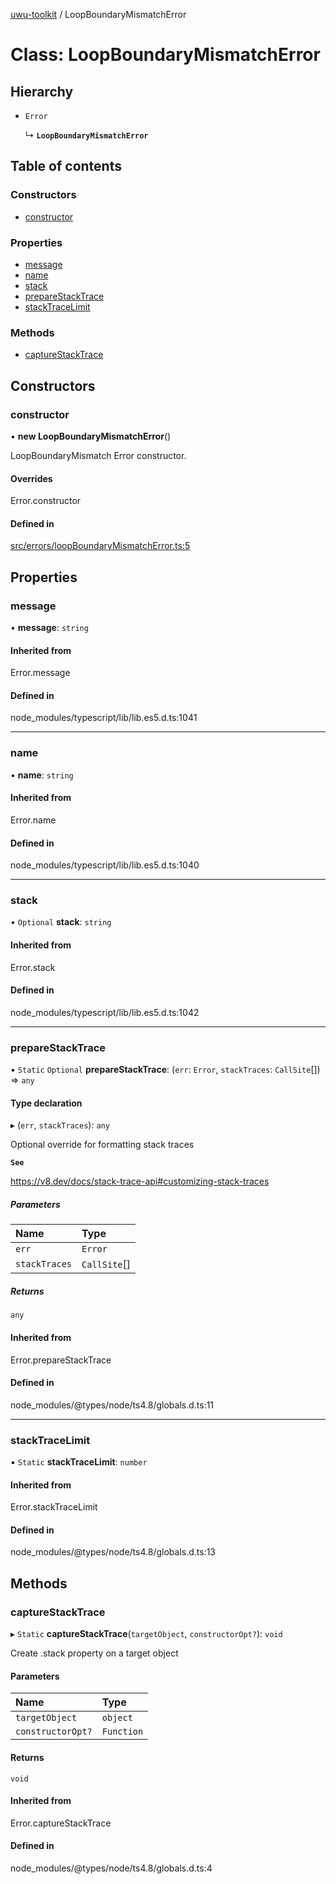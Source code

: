 [uwu-toolkit](../API.md) / LoopBoundaryMismatchError

# Class: LoopBoundaryMismatchError

## Hierarchy

- `Error`

  ↳ **`LoopBoundaryMismatchError`**

## Table of contents

### Constructors

- [constructor](LoopBoundaryMismatchError.md#constructor)

### Properties

- [message](LoopBoundaryMismatchError.md#message)
- [name](LoopBoundaryMismatchError.md#name)
- [stack](LoopBoundaryMismatchError.md#stack)
- [prepareStackTrace](LoopBoundaryMismatchError.md#preparestacktrace)
- [stackTraceLimit](LoopBoundaryMismatchError.md#stacktracelimit)

### Methods

- [captureStackTrace](LoopBoundaryMismatchError.md#capturestacktrace)

## Constructors

### constructor

• **new LoopBoundaryMismatchError**()

LoopBoundaryMismatch Error constructor.

#### Overrides

Error.constructor

#### Defined in

[src/errors/loopBoundaryMismatchError.ts:5](https://github.com/synthetic-borealis/uwu-toolkit/blob/5549936/src/errors/loopBoundaryMismatchError.ts#L5)

## Properties

### message

• **message**: `string`

#### Inherited from

Error.message

#### Defined in

node_modules/typescript/lib/lib.es5.d.ts:1041

___

### name

• **name**: `string`

#### Inherited from

Error.name

#### Defined in

node_modules/typescript/lib/lib.es5.d.ts:1040

___

### stack

• `Optional` **stack**: `string`

#### Inherited from

Error.stack

#### Defined in

node_modules/typescript/lib/lib.es5.d.ts:1042

___

### prepareStackTrace

▪ `Static` `Optional` **prepareStackTrace**: (`err`: `Error`, `stackTraces`: `CallSite`[]) => `any`

#### Type declaration

▸ (`err`, `stackTraces`): `any`

Optional override for formatting stack traces

**`See`**

https://v8.dev/docs/stack-trace-api#customizing-stack-traces

##### Parameters

| Name | Type |
| :------ | :------ |
| `err` | `Error` |
| `stackTraces` | `CallSite`[] |

##### Returns

`any`

#### Inherited from

Error.prepareStackTrace

#### Defined in

node_modules/@types/node/ts4.8/globals.d.ts:11

___

### stackTraceLimit

▪ `Static` **stackTraceLimit**: `number`

#### Inherited from

Error.stackTraceLimit

#### Defined in

node_modules/@types/node/ts4.8/globals.d.ts:13

## Methods

### captureStackTrace

▸ `Static` **captureStackTrace**(`targetObject`, `constructorOpt?`): `void`

Create .stack property on a target object

#### Parameters

| Name | Type |
| :------ | :------ |
| `targetObject` | `object` |
| `constructorOpt?` | `Function` |

#### Returns

`void`

#### Inherited from

Error.captureStackTrace

#### Defined in

node_modules/@types/node/ts4.8/globals.d.ts:4
